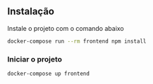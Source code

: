 
## Instalação

Instale o projeto com o comando abaixo

```bash
docker-compose run --rm frontend npm install
```
    

### Iniciar o projeto
```bash
docker-compose up frontend
```